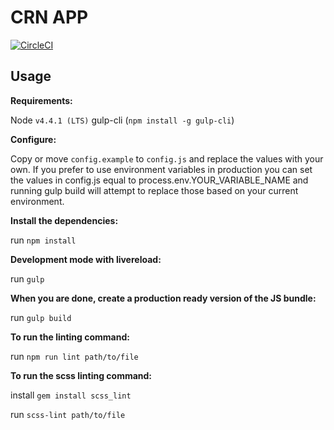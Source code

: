# CRN APP

[![CircleCI](https://circleci.com/gh/nih-fmrif/crn_app/tree/dev_frontend.svg?style=shield&circle-token=a40c36f841be97a9545e0b7e50cb6e9a9187e173)](https://circleci.com/gh/nih-fmrif/crn_app/tree/dev_frontend)


## Usage

__Requirements:__

Node `v4.4.1 (LTS)`
gulp-cli (`npm install -g gulp-cli`)

__Configure:__

Copy or move `config.example` to `config.js` and replace the values with your own. If you prefer to use environment variables in production you can set the values in config.js equal to process.env.YOUR_VARIABLE_NAME and running gulp build will attempt to replace those based on your current environment.

__Install the dependencies:__

run `npm install`

__Development mode with livereload:__

run `gulp`

__When you are done, create a production ready version of the JS bundle:__

run `gulp build`


__To run the linting command:__

run `npm run lint path/to/file`

__To run the scss linting command:__

install `gem install scss_lint`

run `scss-lint path/to/file`
